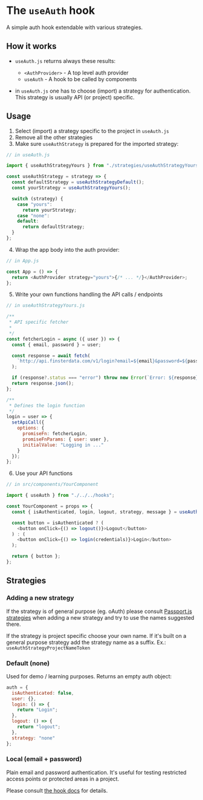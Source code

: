 # The `useAuth` hook

A simple auth hook extendable with various strategies.

## How it works

- `useAuth.js` returns always these results:

  - `<AuthProvider>` - A top level auth provider
  - `useAuth` - A hook to be called by components

- in `useAuth.js` one has to choose (import) a strategy for authentication. This strategy is usually API (or project) specific.

## Usage

1. Select (import) a strategy specific to the project in `useAuth.js`
2. Remove all the other strategies
3. Make sure `useAuthStrategy` is prepared for the imported strategy:

```js
// in useAuth.js

import { useAuthStrategyYours } from "./strategies/useAuthStrategyYours/";

const useAuthStrategy = strategy => {
  const defaultStrategy = useAuthStrategyDefault();
  const yourStrategy = useAuthStrategyYours();

  switch (strategy) {
    case "yours":
      return yourStrategy;
    case "none":
    default:
      return defaultStrategy;
  }
};
```

4. Wrap the app body into the auth provider:

```js
// in App.js

const App = () => {
  return <AuthProvider strategy="yours">{/* ... */}</AuthProvider>;
};
```

5. Write your own functions handling the API calls / endpoints

```js
// in useAuthStrategyYours.js

/**
 * API specific fetcher
 *
 */
const fetcherLogin = async ({ user }) => {
  const { email, password } = user;

  const response = await fetch(
    `http://api.finsterdata.com/v1/login?email=${email}&password=${password}`
  );

  if (response?.status === "error") throw new Error(`Error: ${response}`);
  return response.json();
};

/**
 * Defines the login function
 */
login = user => {
  setApiCall({
    options: {
      promiseFn: fetcherLogin,
      promiseFnParams: { user: user },
      initialValue: "Logging in ..."
    }
  });
};
```

6. Use your API functions

```js
// in src/components/YourComponent

import { useAuth } from "./../../hooks";

const YourComponent = props => {
  const { isAuthenticated, login, logout, strategy, message } = useAuth();

  const button = isAuthenticated ? (
    <button onClick={() => logout()}>Logout</button>
  ) : (
    <button onClick={() => login(credentials)}>Login</button>
  );

  return { button };
};
```

## Strategies

### Adding a new strategy

If the strategy is of general purpose (eg. oAuth) please consult [Passport.js strategies](http://www.passportjs.org/packages/) when adding a new strategy and try to use the names suggested there.

If the strategy is project specific choose your own name. If it's built on a general purpose strategy add the strategy name as a suffix. Ex.: `useAuthStrategyProjectNameToken`

### Default (none)

Used for demo / learning purposes.
Returns an empty auth object:

```js
auth = {
  isAuthenticated: false,
  user: {},
  login: () => {
    return "Login";
  },
  logout: () => {
    return "logout";
  },
  strategy: "none"
};
```

### Local (email + password)

Plain email and password authentication.
It's useful for testing restricted access points or protected areas in a project.

Please consult [the hook docs](./strategies/useAuthStrategyLocal/useAuthStrategyLocal.md) for details.
